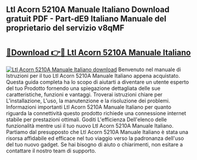 ## Ltl Acorn 5210A Manuale Italiano Download gratuit PDF - Part-dE9 Italiano Manuale del proprietario del servizio v8qMF

# <h2><a href="http://dfc0jh.blite.top/?on=Ltl+Acorn+5210A+Manuale+Italiano">🔗Download 👉🔴 Ltl Acorn 5210A Manuale Italiano</a></h2>

[![Ltl Acorn 5210A Manuale Italiano download](https://i.imgur.com/lujVjoI.png)](http://dfc0jh.blite.top/?on=Ltl+Acorn+5210A+Manuale+Italiano)
Benvenuto nel manuale di Istruzioni per il tuo Ltl Acorn 5210A Manuale Italiano appena acquistato. Questa guida completa ha lo scopo di aiutarti a diventare un utente esperto del tuo Prodotto fornendo una spiegazione dettagliata delle sue caratteristiche, funzioni e vantaggi. Troverai istruzioni chiare per L'installazione, L'uso, la manutenzione e la risoluzione dei problemi. Informazioni importanti Ltl Acorn 5210A Manuale Italiano per quanto riguarda la connettività questo prodotto richiede una connessione internet stabile per prestazioni ottimali. Goditi L'efficienza Dell'elenco delle funzionalità mentre usi il tuo nuovo Ltl Acorn 5210A Manuale Italiano. Partiamo dal presupposto che Ltl Acorn 5210A Manuale Italiano è stata una risorsa affidabile ed efficace nel tuo viaggio verso la padronanza dell'uso del tuo nuovo gadget. Se hai bisogno di aiuto o chiarimenti, non esitare a contattare il nostro team di supporto.
